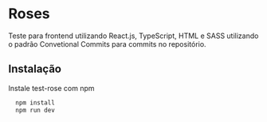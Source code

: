 # Roses

Teste para frontend utilizando React.js, TypeScript, HTML e SASS utilizando o padrão Convetional Commits para commits no repositório.


## Instalação

Instale test-rose com npm

```bash
  npm install
  npm run dev
```
